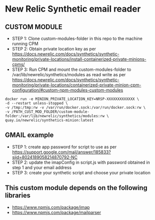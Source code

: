 # New Relic Synthetic email reader 

## CUSTOM MODULE
- STEP 1: Clone custom-modules-folder in this repo to the machine running CPM
- STEP 2: Obtain private location key as per https://docs.newrelic.com/docs/synthetics/synthetic-monitoring/private-locations/install-containerized-private-minions-cpms/
- STEP 3: Run CPM and mount the custom-modules-folder to /var/lib/newrelic/synthetics/modules as read write as per https://docs.newrelic.com/docs/synthetics/synthetic-monitoring/private-locations/containerized-private-minion-cpm-configuration/#custom-npm-modules-custom-modules

```
docker run -e MINION_PRIVATE_LOCATION_KEY=NRSP-XXXXXXXXXXXXX \ 
-d --restart unless-stopped \ 
-v /tmp:/tmp:rw -v /var/run/docker.sock:/var/run/docker.sock:rw \
-v /PATH_CUST_MOD_FOLDER/custom-module-folder:/var/lib/newrelic/synthetics/modules:rw \
quay.io/newrelic/synthetics-minion:latest

```

## GMAIL example
- STEP 1: create app password for script to use as per https://support.google.com/mail/answer/185833?sjid=8024189058214870792-NC
- STEP 2: update the imapConfig in script.js with password obtained in step 1 and your email address 
- STEP 3: create your synthetic script and choose your private location


## This custom module depends on the following libraries 
- https://www.npmjs.com/package/imap
- https://www.npmjs.com/package/mailparser